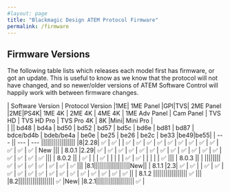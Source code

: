 ```yaml
---
#layout: page
title: "Blackmagic Design ATEM Protocol Firmware"
permalink: /firmware
---
```

## Firmware Versions

The following table lists which releases each model first has firmware, or got an update. This is useful to know as we know that the protocol will not have changed, and so newer/older versions of ATEM Software Control will happily work with between firmware changes.

|   Software    Version   |   Protocol    Version   |1ME|   1ME    Panel   |GPI|TVS|   2ME    Panel   |2ME|PS4K|   1ME    4K   |   2ME    4K   |   4ME    4K   |   1ME    Adv    Panel   |   Cam    Panel   |   TVS    HD   |   TVS    HD    Pro   |   TVS    Pro    4K   |       8K       |Mini|   Mini    Pro   |          
|          ||       bd48       |       bd4a       |       bd50       |       bd52       |       bd57       |       bd5c       |       bd6e       |       bd81       |       bd87       |       bdce/bd4b       |       bdeb/be4a       |       be0e       |       be25       |       be26       |       be2c       |       be33       |be49|be55|
|       ---       ||       ---       |       ---       |||||||||||||||||
|8|2.28|       ✅       |       ✅       |          |       ✅       |       ✅       |       ✅       |       ✅       |       ✅       |       ✅       |       ✅       |       ✅       |       ✅       |       ✅       |       ✅       |       ✅       |       New       |||
|       8.0.1       |2.29|       ✅       |       ✅       |       ✅       |       ✅       |       ✅       |       ✅       |       ✅       |       ✅       |       ✅       |       ✅       |       ✅       |       ✅       |       ✅       |       ✅       |       ✅       |       ✅       |||
|       8.0.2       ||          |       ✅       |          |          |       ✅       |          |          |          |          |       ✅       |       ✅       |          |          |          |          |       ✅       |||
|       8.0.3       ||          |          ||||||||       ✅       |       ✅       |       ✅       |       ✅       |       ✅       |       ✅       |       ✅       |||
|8.1||||||||||||||||||New||
|       8.1.1       |2.3|       ✅       |       ✅       |          |       ✅       |       ✅       |       ✅       |       ✅       |       ✅       |       ✅       |       ✅       |       ✅       |       ✅       |       ✅       |       ✅       |       ✅       |       ✅       |       ✅       ||
|       8.1.2       |||||||||||||||||       ✅       |||
|8.2||||||||||||||||||       ✅       |New|
|8.2.1|||||||||||||||||||       ✅       |

